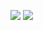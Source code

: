 ![](https://static.wixstatic.com/media/671b4d_8cebc376dc684326bfc09b22759f5e13~mv2.png/v1/fill/w_900,h_900,al_c,q_90,usm_0.66_1.00_0.01,enc_auto/hda.png)
![](https://static.wixstatic.com/media/671b4d_41a1848451ea4d8bad1858b6a1b07572~mv2.png/v1/fill/w_900,h_900,al_c,q_90,usm_0.66_1.00_0.01,enc_auto/dg.png)
